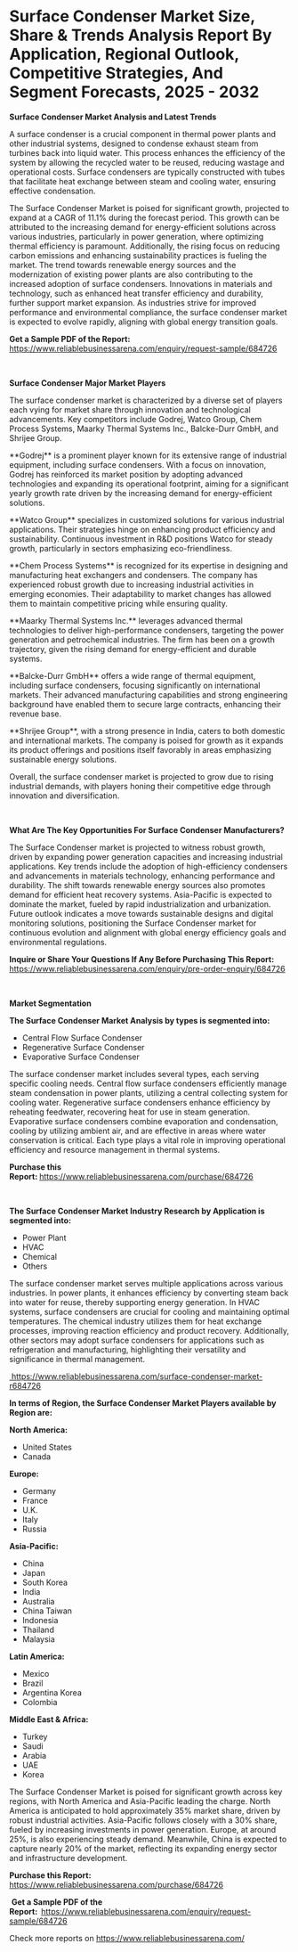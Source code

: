 <p><h1>Surface Condenser Market Size, Share & Trends Analysis Report By Application, Regional Outlook, Competitive Strategies, And Segment Forecasts, 2025 - 2032</h1></p><p><strong>Surface Condenser Market Analysis and Latest Trends</strong></p>
<p><p>A surface condenser is a crucial component in thermal power plants and other industrial systems, designed to condense exhaust steam from turbines back into liquid water. This process enhances the efficiency of the system by allowing the recycled water to be reused, reducing wastage and operational costs. Surface condensers are typically constructed with tubes that facilitate heat exchange between steam and cooling water, ensuring effective condensation.</p><p>The Surface Condenser Market is poised for significant growth, projected to expand at a CAGR of 11.1% during the forecast period. This growth can be attributed to the increasing demand for energy-efficient solutions across various industries, particularly in power generation, where optimizing thermal efficiency is paramount. Additionally, the rising focus on reducing carbon emissions and enhancing sustainability practices is fueling the market. The trend towards renewable energy sources and the modernization of existing power plants are also contributing to the increased adoption of surface condensers. Innovations in materials and technology, such as enhanced heat transfer efficiency and durability, further support market expansion. As industries strive for improved performance and environmental compliance, the surface condenser market is expected to evolve rapidly, aligning with global energy transition goals.</p></p>
<p><strong>Get a Sample PDF of the Report:&nbsp;</strong> <a href="https://www.reliablebusinessarena.com/enquiry/request-sample/684726?utm_campaign=3289&utm_medium=2&utm_source=Github&utm_content=ia&utm_term=29032025&utm_id=surface-condenser">https://www.reliablebusinessarena.com/enquiry/request-sample/684726</a></p>
<p>&nbsp;</p>
<p><strong>Surface Condenser Major Market Players</strong></p>
<p><p>The surface condenser market is characterized by a diverse set of players each vying for market share through innovation and technological advancements. Key competitors include Godrej, Watco Group, Chem Process Systems, Maarky Thermal Systems Inc., Balcke-Durr GmbH, and Shrijee Group.</p><p>**Godrej** is a prominent player known for its extensive range of industrial equipment, including surface condensers. With a focus on innovation, Godrej has reinforced its market position by adopting advanced technologies and expanding its operational footprint, aiming for a significant yearly growth rate driven by the increasing demand for energy-efficient solutions.</p><p>**Watco Group** specializes in customized solutions for various industrial applications. Their strategies hinge on enhancing product efficiency and sustainability. Continuous investment in R&D positions Watco for steady growth, particularly in sectors emphasizing eco-friendliness.</p><p>**Chem Process Systems** is recognized for its expertise in designing and manufacturing heat exchangers and condensers. The company has experienced robust growth due to increasing industrial activities in emerging economies. Their adaptability to market changes has allowed them to maintain competitive pricing while ensuring quality.</p><p>**Maarky Thermal Systems Inc.** leverages advanced thermal technologies to deliver high-performance condensers, targeting the power generation and petrochemical industries. The firm has been on a growth trajectory, given the rising demand for energy-efficient and durable systems.</p><p>**Balcke-Durr GmbH** offers a wide range of thermal equipment, including surface condensers, focusing significantly on international markets. Their advanced manufacturing capabilities and strong engineering background have enabled them to secure large contracts, enhancing their revenue base.</p><p>**Shrijee Group**, with a strong presence in India, caters to both domestic and international markets. The company is poised for growth as it expands its product offerings and positions itself favorably in areas emphasizing sustainable energy solutions.</p><p>Overall, the surface condenser market is projected to grow due to rising industrial demands, with players honing their competitive edge through innovation and diversification.</p></p>
<p>&nbsp;</p>
<p><strong>What Are The Key Opportunities For Surface Condenser Manufacturers?</strong></p>
<p><p>The Surface Condenser market is projected to witness robust growth, driven by expanding power generation capacities and increasing industrial applications. Key trends include the adoption of high-efficiency condensers and advancements in materials technology, enhancing performance and durability. The shift towards renewable energy sources also promotes demand for efficient heat recovery systems. Asia-Pacific is expected to dominate the market, fueled by rapid industrialization and urbanization. Future outlook indicates a move towards sustainable designs and digital monitoring solutions, positioning the Surface Condenser market for continuous evolution and alignment with global energy efficiency goals and environmental regulations.</p></p>
<p><strong>Inquire or Share Your Questions If Any Before Purchasing This Report:</strong> <a href="https://www.reliablebusinessarena.com/enquiry/pre-order-enquiry/684726?utm_campaign=3289&utm_medium=2&utm_source=Github&utm_content=ia&utm_term=29032025&utm_id=surface-condenser">https://www.reliablebusinessarena.com/enquiry/pre-order-enquiry/684726</a></p>
<p>&nbsp;</p>
<p><strong>Market Segmentation</strong></p>
<p><strong>The Surface Condenser Market Analysis by types is segmented into:</strong></p>
<p><ul><li>Central Flow Surface Condenser</li><li>Regenerative Surface Condenser</li><li>Evaporative Surface Condenser</li></ul></p>
<p><p>The surface condenser market includes several types, each serving specific cooling needs. Central flow surface condensers efficiently manage steam condensation in power plants, utilizing a central collecting system for cooling water. Regenerative surface condensers enhance efficiency by reheating feedwater, recovering heat for use in steam generation. Evaporative surface condensers combine evaporation and condensation, cooling by utilizing ambient air, and are effective in areas where water conservation is critical. Each type plays a vital role in improving operational efficiency and resource management in thermal systems.</p></p>
<p><strong>Purchase this Report:&nbsp;</strong><a href="https://www.reliablebusinessarena.com/purchase/684726?utm_campaign=3289&utm_medium=2&utm_source=Github&utm_content=ia&utm_term=29032025&utm_id=surface-condenser">https://www.reliablebusinessarena.com/purchase/684726</a></p>
<p>&nbsp;</p>
<p><strong>The Surface Condenser Market Industry Research by Application is segmented into:</strong></p>
<p><ul><li>Power Plant</li><li>HVAC</li><li>Chemical</li><li>Others</li></ul></p>
<p><p>The surface condenser market serves multiple applications across various industries. In power plants, it enhances efficiency by converting steam back into water for reuse, thereby supporting energy generation. In HVAC systems, surface condensers are crucial for cooling and maintaining optimal temperatures. The chemical industry utilizes them for heat exchange processes, improving reaction efficiency and product recovery. Additionally, other sectors may adopt surface condensers for applications such as refrigeration and manufacturing, highlighting their versatility and significance in thermal management.</p></p>
<p><a href="https://www.reliablebusinessarena.com/surface-condenser-market-r684726?utm_campaign=3289&utm_medium=2&utm_source=Github&utm_content=ia&utm_term=29032025&utm_id=surface-condenser">&nbsp;https://www.reliablebusinessarena.com/surface-condenser-market-r684726</a></p>
<p><strong>In terms of Region, the Surface Condenser Market Players available by Region are:</strong></p>
<p>
    <p> <strong> North America: </strong>
        <ul>
            <li>United States</li>
            <li>Canada</li>
        </ul>
        </p> 
    <p> <strong> Europe: </strong>
        <ul>
            <li>Germany</li>
            <li>France</li>
            <li>U.K.</li>
            <li>Italy</li>
            <li>Russia</li>
        </ul>
        </p> 
    <p> <strong> Asia-Pacific: </strong>
        <ul>
            <li>China</li>
            <li>Japan</li>
            <li>South Korea</li>
            <li>India</li>
            <li>Australia</li>
            <li>China Taiwan</li>
            <li>Indonesia</li>
            <li>Thailand</li>
            <li>Malaysia</li>
        </ul>
        </p> 
    <p> <strong> Latin America: </strong>
        <ul>
            <li>Mexico</li>
            <li>Brazil</li>
            <li>Argentina Korea</li>
            <li>Colombia</li>
        </ul>
        </p> 
    <p> <strong> Middle East & Africa: </strong>
        <ul>
            <li>Turkey</li>
            <li>Saudi</li>
            <li>Arabia</li>
            <li>UAE</li>
            <li>Korea</li>
        </ul>
    </p>
    </p>
<p><p>The Surface Condenser Market is poised for significant growth across key regions, with North America and Asia-Pacific leading the charge. North America is anticipated to hold approximately 35% market share, driven by robust industrial activities. Asia-Pacific follows closely with a 30% share, fueled by increasing investments in power generation. Europe, at around 25%, is also experiencing steady demand. Meanwhile, China is expected to capture nearly 20% of the market, reflecting its expanding energy sector and infrastructure development.</p></p>
<p><strong>Purchase this Report: </strong><a href="https://www.reliablebusinessarena.com/purchase/684726?utm_campaign=3289&utm_medium=2&utm_source=Github&utm_content=ia&utm_term=29032025&utm_id=surface-condenser">https://www.reliablebusinessarena.com/purchase/684726</a></p>
<p>&nbsp;<strong>Get a Sample PDF of the Report:&nbsp;&nbsp;</strong><a href="https://www.reliablebusinessarena.com/enquiry/request-sample/684726?utm_campaign=3289&utm_medium=2&utm_source=Github&utm_content=ia&utm_term=29032025&utm_id=surface-condenser">https://www.reliablebusinessarena.com/enquiry/request-sample/684726</a></p>
<p><strong></strong></p>
<p>Check more reports on <a href="https://www.reliablebusinessarena.com/?utm_campaign=3289&utm_medium=2&utm_source=Github&utm_content=ia&utm_term=29032025&utm_id=surface-condenser">https://www.reliablebusinessarena.com/</a></p>